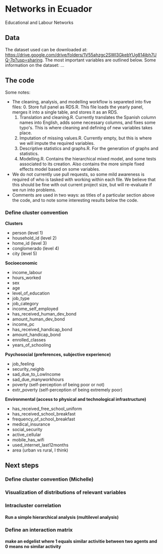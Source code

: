 # Networks in Ecuador
 Educational and Labour Networks

## Data
The dataset used can be downloaded at: https://drive.google.com/drive/folders/1V55ahzgc2SWl3GkebYUg814jbh7UQ-7p?usp=sharing. The most important variables are outlined below. Some information on the dataset:
...

## The code
Some notes:
* The cleaning, analysis, and modelling workflow is separeted into five files:
   0. Store full panel as RDS.R. This file loads the yearly panel, merges it into a single table, and stores it as an RDS.
   1. Translation and cleaning.R. Currently translates the Spanish column names into English, adds some necessary columns, and fixes some typo's. This is where cleaning and defining of new variables takes place.
   2. Imputation of missing values.R. Currently empty, but this is where we will impute the required variables.
   3. Descriptive statistics and graphs.R. For the generation of graphs and statistics.
   4. Modelling.R. Contains the hierarchical mixed model, and some tests associated to its creation. Also contains the more simple fixed effects model based on some variables.
* We do not currently use pull requests, so some mild awareness is required of who is tasked with working within each file. We believe that this should be fine with out current project size, but will re-evaluate if we run into problems.
* Comments are used in two ways: as titles of a particular section above the code, and to note some interesting results below the code.

### Define cluster convention
**Clusters**
* person (level 1)
* household_id (level 2)
* home_id (level 3)
* conglomerado (level 4)
* city (level 5)

**Socioeconomic**
* income_labour
* hours_worked
* sex
* age
* level_of_education
* job_type
* job_category
* income_self_employed
* has_received_human_dev_bond
* amount_human_dev_bond
* income_pc
* has_received_handicap_bond
* amount_handicap_bond
* enrolled_classes
* years_of_schooling

**Psychosocial (preferences, subjective experience)**
* job_feeling
* security_neighb
* sad_due_to_LowIncome
* sad_due_manyworkhours
* poverty (self-perception of being poor or not)
* extr_poverty (self-perception of being extremely poor)

**Environmental (access to physical and technological infrastructure)**
* has_received_free_school_uniform
* has_received_school_breakfast
* frequency_of_school_breakfast
* medical_insurance
* social_security
* active_cellular
* mobile_has_wifi
* used_internet_last12months
* area (urban vs rural, I think)

## Next steps
### Define cluster convention (Michelle)
### Visualization of distributions of relevant variables
### Intracluster correlation
#### Run a simple hierarchical analysis (multilevel analysis)
### Define an interaction matrix
#### make an edgelist where 1 equals similar activitie between two agents and 0 means no similar activity
